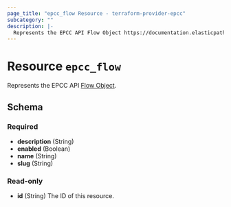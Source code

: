 ```yaml
---
page_title: "epcc_flow Resource - terraform-provider-epcc"
subcategory: ""
description: |-
  Represents the EPCC API Flow Object https://documentation.elasticpath.com/commerce-cloud/docs/api/advanced/custom-data/flows/index.html#the-flow-object.
---
```


# Resource `epcc_flow`

Represents the EPCC API [Flow Object](https://documentation.elasticpath.com/commerce-cloud/docs/api/advanced/custom-data/flows/index.html#the-flow-object).



## Schema

### Required

- **description** (String)
- **enabled** (Boolean)
- **name** (String)
- **slug** (String)

### Read-only

- **id** (String) The ID of this resource.


